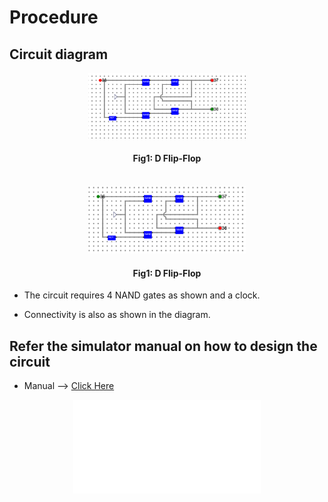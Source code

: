 # Procedure

## Circuit diagram

<center>
<img src='./images/Img2.png' style="width:50%;">

#### Fig1: D Flip-Flop
</center><br>


<center>
<img src='./images/Img3.png' style="width:50%;">

#### Fig1: D Flip-Flop
</center>

- The circuit requires 4 NAND gates as shown and a clock. 

- Connectivity is also as shown in the diagram.




## Refer the simulator manual on how to design the circuit
- Manual --> [Click Here](./simulation/coavlNew.pdf)

<center>
<embed src="./simulation/coavlNew.pdf" type="application/pdf">
</center>

